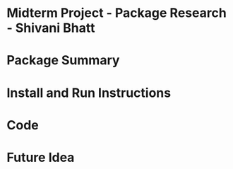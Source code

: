 # Midterm Project - Package Research - Shivani Bhatt 

# Package Summary 

# Install and Run Instructions

# Code 

# Future Idea
